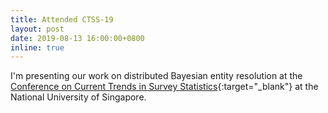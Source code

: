 ```yaml
---
title: Attended CTSS-19
layout: post
date: 2019-08-13 16:00:00+0800
inline: true
---
```


I'm presenting our work on distributed Bayesian entity resolution at the [Conference on Current Trends in Survey Statistics](https://ims.nus.edu.sg/orgsites/2019data/){:target="\_blank"}
at the National University of Singapore.